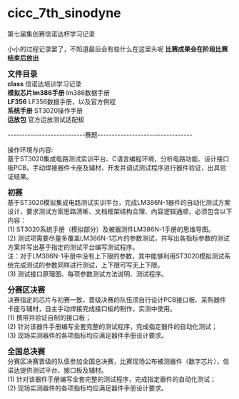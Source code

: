 # cicc_7th_sinodyne
第七届集创赛信诺达杯学习记录

小小的过程记录罢了，不知道最后会有些什么在这里头呢
**比赛成果会在阶段比赛结束后放出**  

<big>**文件目录**</big>  
**class**  信诺达培训学习记录  
**模拟芯片lm386手册**  lm386数据手册  
**LF356**  LF356数据手册，以及官方例程  
**系统手册**  ST3020操作手册  
**运放包**  官方运放测试适配板  

---------------------------赛题---------------------------------

操作环境与内容:  
基于ST3020集成电路测试实训平台、C语言编程环境，分析电路功能、设计接口板PCB，手动焊接器件卡座及辅材，开发并调试测试程序进行器件验证，出具验证结果。  

<big>**初赛**</big>  
基于ST3020模拟集成电路测试实训平台，完成LM386N-1器件的自动化测试方案设计，要求测试方案思路清晰、文档框架结构合理、内容逻辑通顺，必须包含以下内容：   
(1) ST3020系统手册（模拟部分）及被器测件LM386N-1手册的思维导图。  
(2) 测试项需要尽量多覆盖LM386N-1芯片的参数测试，并写出各指标参数的测试方案并写出基于指定的测试平台编写测试程序。  
       注：对于LM386N-1手册中没有上下限的参数，其中能够利用ST3020模拟测试系统完成测试的参数同样进行测试，上下限可写无上下限。  
(3) 测试接口原理图、每项参数测试方法说明、测试程序。  

<big>**分赛区决赛**</big>   
决赛指定的芯片与初赛一致，晋级决赛的队伍须自行设计PCB接口板、采购器件卡座与辅材，自主手动焊接完成接口板的制作，实测中使用。  
(1) 携带并验证自制的接口板；  
(2) 针对该器件手册编写全套完整的测试程序，完成指定器件的自动化测试；  
(3) 现场实测器件的各项指标均应满足器件手册设计要求。  
 
<big>**全国总决赛**</big>   
分赛区决赛晋级的队伍参加全国总决赛，比赛现场公布被测器件（数字芯片），信诺达提供测试平台、接口板及辅材。  
(1) 针对该器件手册编写全套完整的测试程序，完成指定器件的自动化测试；  
(2) 现场实测器件的各项指标均应满足器件手册设计要求。  
